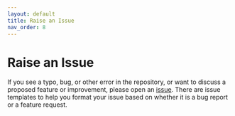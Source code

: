 ```yaml
---
layout: default
title: Raise an Issue
nav_order: 8
---
```


# Raise an Issue

If you see a typo, bug, or other error in the repository, or want to discuss a proposed feature or improvement, please open an [issue](https://github.com/worldbank/template/issues).
There are issue templates to help you format your issue based on whether it is a bug report or a feature request.
